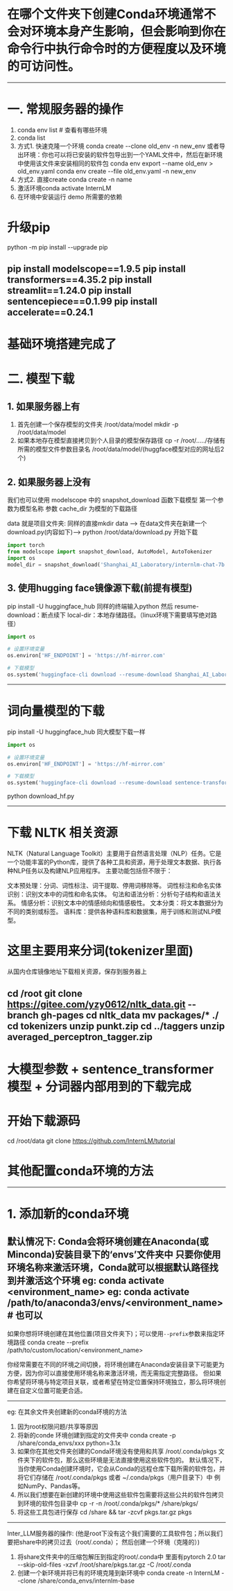 # 在哪个文件夹下创建Conda环境通常不会对环境本身产生影响，但会影响到你在命令行中执行命令时的方便程度以及环境的可访问性。

------------------------------------------------------------------------------------------------------------
# 一. 常规服务器的操作
1. conda env list  # 查看有哪些环境
2. conda list
3. 方式1. 快速克隆一个环境 
conda create --clone old_env -n new_env
或者导出环境：你也可以将已安装的软件包导出到一个YAML文件中，然后在新环境中使用该文件来安装相同的软件包
conda env export --name old_env > old_env.yaml
conda env create --file old_env.yaml -n new_env
4. 方式2. 直接create
conda create -n name 
5. 激活环境conda activate InternLM
6. 在环境中安装运行 demo 所需要的依赖
# 升级pip
python -m pip install --upgrade pip

pip install modelscope==1.9.5
pip install transformers==4.35.2
pip install streamlit==1.24.0
pip install sentencepiece==0.1.99
pip install accelerate==0.24.1
---------------------------------------------------------------------------------------------------------------
# 基础环境搭建完成了
# 二. 模型下载
## 1. 如果服务器上有
1. 首先创建一个保存模型的文件夹 /root/data/model
mkdir -p /root/data/model
2. 如果本地存在模型直接拷贝到个人目录的模型保存路径 
cp -r /root/...../存储有所需的模型文件参数目录名 /root/data/model/(huggface模型对应的网址后2个)

## 2. 如果服务器上没有
我们也可以使用 modelscope 中的 snapshot_download 函数下载模型
第一个参数为模型名称
参数 cache_dir 为模型的下载路径

data 就是项目文件夹: 同样的直接mkdir data --> 在data文件夹在新建一个download.py(内容如下)--> python /root/data/download.py  开始下载
```python
import torch
from modelscope import snapshot_download, AutoModel, AutoTokenizer
import os
model_dir = snapshot_download('Shanghai_AI_Laboratory/internlm-chat-7b', cache_dir='/root/data/model', revision='v1.0.3')
```

## 3. 使用hugging face镜像源下载(前提有模型)
pip install -U huggingface_hub
同样的终端输入python 然后
resume-download：断点续下
local-dir：本地存储路径。（linux环境下需要填写绝对路径）
```python
import os

# 设置环境变量
os.environ['HF_ENDPOINT'] = 'https://hf-mirror.com'

# 下载模型
os.system('huggingface-cli download --resume-download Shanghai_AI_Laboratory/internlm-chat-7b --local-dir /root/data/model')
```
---------------------------------------------------------------------------------------------------------
# 词向量模型的下载
pip install -U huggingface_hub
同大模型下载一样
```python
import os

# 设置环境变量
os.environ['HF_ENDPOINT'] = 'https://hf-mirror.com'

# 下载模型
os.system('huggingface-cli download --resume-download sentence-transformers/paraphrase-multilingual-MiniLM-L12-v2 --local-dir /root/data/model/sentence-transformer')
```
python download_hf.py

---------------------------------------------------------------------------------------------------------
# 下载 NLTK 相关资源 
NLTK（Natural Language Toolkit）主要用于自然语言处理（NLP）任务。它是一个功能丰富的Python库，提供了各种工具和资源，用于处理文本数据、执行各种NLP任务以及构建NLP应用程序。
主要功能包括但不限于：

文本预处理：分词、词性标注、词干提取、停用词移除等。
词性标注和命名实体识别：识别文本中的词性和命名实体。
句法和语法分析：分析句子结构和语法关系。
情感分析：识别文本中的情感倾向和情感极性。
文本分类：将文本数据分为不同的类别或标签。
语料库：提供各种语料库和数据集，用于训练和测试NLP模型。

# 这里主要用来分词(tokenizer里面)
从国内仓库镜像地址下载相关资源，保存到服务器上

cd /root
git clone https://gitee.com/yzy0612/nltk_data.git  --branch gh-pages
cd nltk_data
mv packages/*  ./
cd tokenizers
unzip punkt.zip
cd ../taggers
unzip averaged_perceptron_tagger.zip
---------------------------------------------------------------------------------------------------------------
# 大模型参数 + sentence_transformer模型 + 分词器内部用到的下载完成
# 开始下载源码
cd /root/data
git clone https://github.com/InternLM/tutorial



# 其他配置conda环境的方法
-------------------------------------------------------------------------------------------------------------------------
# 1. 添加新的conda环境
默认情况下: Conda会将环境创建在Anaconda(或Minconda)安装目录下的‘envs’文件夹中
只要你使用环境名称来激活环境，Conda就可以根据默认路径找到并激活这个环境
eg: conda activate <environment_name>
eg: conda activate /path/to/anaconda3/envs/<environment_name> # 也可以
----------------------------------------------------------------------------------------
如果你想将环境创建在其他位置(项目文件夹下)；可以使用`--prefix`参数来指定环境路径
conda create --prefix /path/to/custom/location/<environment_name>

你经常需要在不同的环境之间切换，将环境创建在Anaconda安装目录下可能更为方便，因为你可以直接使用环境名称来激活环境，而无需指定完整路径。
但如果你希望将环境与特定项目关联，或者希望在特定位置保持环境独立，那么将环境创建在自定义位置可能更合适。

--------------------------------------------------------------------------------------------
eg: 在其余文件夹创建新的conda环境的方法
1. 因为root权限问题/共享等原因
2. 将新的conde 环境创建到指定的文件夹中
conda create -p /share/conda_envs/xxx python=3.1x
3. 如果你在其他文件夹创建的Conda环境没有使用和共享 /root/.conda/pkgs 文件夹下的软件包，那么这些环境是无法直接使用这些软件包的。
默认情况下，当你使用Conda创建环境时，它会从Conda的远程仓库下载所需的软件包，并将它们存储在 /root/.conda/pkgs 或者 ~/.conda/pkgs（用户目录下）中
例如NumPy、Pandas等。
4. 所以我们想要在新创建的环境中使用这些软件包需要将这些公共的软件包拷贝到环境的软件包目录中
cp -r -n /root/.conda/pkgs/* /share/pkgs/
5. 将这些工具包进行保存
cd /share && tar -zcvf pkgs.tar.gz pkgs

------------------------------------------------------------------------------------------------
Inter_LLM服务器的操作: (他是root下没有这个我们需要的工具软件包；所以我们要把share中的拷贝过去（root/.conda）； 然后创建一个环境（克隆的）)
1. 将share文件夹中的压缩包解压到指定的root/.conda中 里面有pytorch 2.0
tar --skip-old-files -xzvf /root/share/pkgs.tar.gz -C /root/.conda
2. 创建一个新环境并将已有的环境克隆到新环境中
conda create -n InternLM --clone /share/conda_envs/internlm-base
